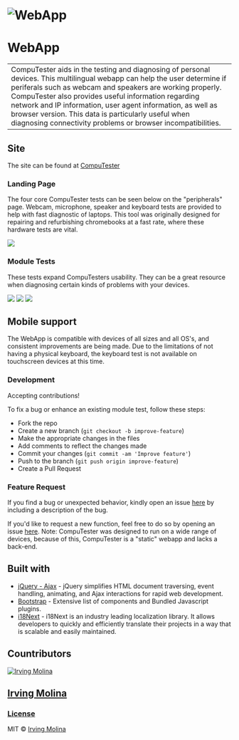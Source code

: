 # ![WebApp](https://computester.com/assets/images/app_demo_screenshot.png)
# WebApp
<table>
<tr>
<td>
  CompuTester aids in the testing and diagnosing of personal devices. This multilingual webapp can help the user determine if periferals such as webcam and speakers are working properly. CompuTester also provides useful information regarding network and IP information, user agent information, as well as browser version. This data is particularly useful when diagnosing connectivity problems or browser incompatibilities.
</td>
</tr>
</table>

## Site

The site can be found at [CompuTester](https://computester.com)

### Landing Page
The four core CompuTester tests can be seen below on the "peripherals" page. Webcam, microphone, speaker and keyboard tests are provided to help with fast diagnostic of laptops. This tool was originally designed for repairing and refurbishing chromebooks at a fast rate, where these hardware tests are vital.

![](https://computester.com/assets/images/app_main_screenshot.png)

### Module Tests
These tests expand CompuTesters usability. They can be a great resource when diagnosing certain kinds of problems with your devices.

![](https://computester.com/assets/images/app_test1_screenshot.png)
![](https://computester.com/assets/images/app_test2_screenshot.png)
![](https://computester.com/assets/images/app_test3_screenshot.png)


## Mobile support
The WebApp is compatible with devices of all sizes and all OS's, and consistent improvements are being made. Due to the limitations of not having a physical keyboard, the keyboard test is not available on touchscreen devices at this time.

<!-- ![](https://computester.com/assets/images/mobile_screenshot.png) -->


### Development
Accepting contributions!

To fix a bug or enhance an existing module test, follow these steps:

- Fork the repo
- Create a new branch (`git checkout -b improve-feature`)
- Make the appropriate changes in the files
- Add comments to reflect the changes made
- Commit your changes (`git commit -am 'Improve feature'`)
- Push to the branch (`git push origin improve-feature`)
- Create a Pull Request 

### Feature Request

If you find a bug or unexpected behavior, kindly open an issue [here](https://github.com/irvMol/compuTester/issues/new) by including a description of the bug.

If you'd like to request a new function, feel free to do so by opening an issue [here](https://github.com/irvMol/compuTester/issues/new). Note: CompuTester was designed to run on a wide range of devices, because of this, CompuTester is a "static" webapp and lacks a back-end.


## Built with  

- [jQuery - Ajax](http://www.w3schools.com/jquery/jquery_ref_ajax.asp) - jQuery simplifies HTML document traversing, event handling, animating, and Ajax interactions for rapid web development.
- [Bootstrap](http://getbootstrap.com/) - Extensive list of components and  Bundled Javascript plugins.
- [i18Next](https://www.i18next.com/) - i18Next is an industry leading localization library. It allows developers to quickly and efficiently translate their projects in a way that is scalable and easily maintained.


## Countributors

[![Irving Molina](https://github.com/irvMol.png?size=75)](https://github.com/irvMol)

## [Irving Molina](https://github.com/irvMol)
### [License](https://github.com/irvMol/compuTester/blob/main/LICENSE.md?plain=1)

MIT © [Irving Molina ](https://github.com/irvMol/compuTester/blob/main/LICENSE.md)